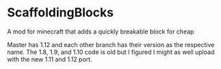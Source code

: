 # ScaffoldingBlocks
A mod for minecraft that adds a quickly breakable block for cheap

Master has 1.12 and each other branch has their version as the respective name. The 1.8, 1.9, and 1.10 code is old but I figured I might as well upload with the new 1.11 and 1.12 port.
